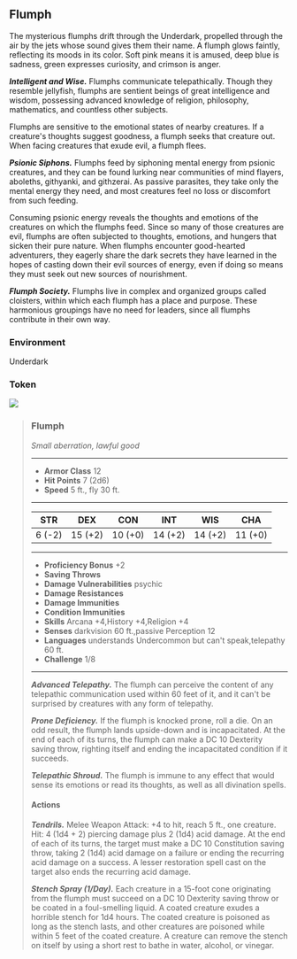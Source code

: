 ## Flumph
The mysterious flumphs drift through the Underdark, propelled through the air by the jets whose sound gives them their name. A flumph glows faintly, reflecting its moods in its color. Soft pink means it is amused, deep blue is sadness, green expresses curiosity, and crimson is anger.

***Intelligent and Wise.*** Flumphs communicate telepathically. Though they resemble jellyfish, flumphs are sentient beings of great intelligence and wisdom, possessing advanced knowledge of religion, philosophy, mathematics, and countless other subjects.

Flumphs are sensitive to the emotional states of nearby creatures. If a creature's thoughts suggest goodness, a flumph seeks that creature out. When facing creatures that exude evil, a flumph flees.

***Psionic Siphons.*** Flumphs feed by siphoning mental energy from psionic creatures, and they can be found lurking near communities of mind flayers, aboleths, githyanki, and githzerai. As passive parasites, they take only the mental energy they need, and most creatures feel no loss or discomfort from such feeding.

Consuming psionic energy reveals the thoughts and emotions of the creatures on which the flumphs feed. Since so many of those creatures are evil, flumphs are often subjected to thoughts, emotions, and hungers that sicken their pure nature. When flumphs encounter good-hearted adventurers, they eagerly share the dark secrets they have learned in the hopes of casting down their evil sources of energy, even if doing so means they must seek out new sources of nourishment.

***Flumph Society.*** Flumphs live in complex and organized groups called cloisters, within which each flumph has a place and purpose. These harmonious groupings have no need for leaders, since all flumphs contribute in their own way.

### Environment
Underdark

### Token
![](Flumph-Token.png)

>### Flumph
>*Small aberration, lawful good*
>___
>- **Armor Class** 12
>- **Hit Points** 7 (2d6)
>- **Speed** 5 ft., fly 30 ft.
>___
>|**STR**|**DEX**|**CON**|**INT**|**WIS**|**CHA**|
>|:---:|:---:|:---:|:---:|:---:|:---:|
>|6 (-2)|15 (+2)|10 (+0)|14 (+2)|14 (+2)|11 (+0)|
>
>___
>- **Proficiency Bonus** +2
>- **Saving Throws** 
>- **Damage Vulnerabilities** psychic
>- **Damage Resistances** 
>- **Damage Immunities** 
>- **Condition Immunities** 
>- **Skills** Arcana +4,History +4,Religion +4
>- **Senses** darkvision 60 ft.,passive Perception 12
>- **Languages** understands Undercommon but can't speak,telepathy 60 ft.
>- **Challenge** 1/8
>___
>***Advanced Telepathy.*** The flumph can perceive the content of any telepathic communication used within 60 feet of it, and it can't be surprised by creatures with any form of telepathy.
>
>***Prone Deficiency.*** If the flumph is knocked prone, roll a die. On an odd result, the flumph lands upside-down and is incapacitated. At the end of each of its turns, the flumph can make a DC 10 Dexterity saving throw, righting itself and ending the incapacitated condition if it succeeds.
>
>***Telepathic Shroud.*** The flumph is immune to any effect that would sense its emotions or read its thoughts, as well as all divination spells.
>
>#### Actions
>***Tendrils.*** Melee Weapon Attack: +4 to hit, reach 5 ft., one creature. Hit: 4 (1d4 + 2) piercing damage plus 2 (1d4) acid damage. At the end of each of its turns, the target must make a DC 10 Constitution saving throw, taking 2 (1d4) acid damage on a failure or ending the recurring acid damage on a success. A lesser restoration spell cast on the target also ends the recurring acid damage.
>
>***Stench Spray (1/Day).*** Each creature in a 15-foot cone originating from the flumph must succeed on a DC 10 Dexterity saving throw or be coated in a foul-smelling liquid. A coated creature exudes a horrible stench for 1d4 hours. The coated creature is poisoned as long as the stench lasts, and other creatures are poisoned while within 5 feet of the coated creature. A creature can remove the stench on itself by using a short rest to bathe in water, alcohol, or vinegar.
>
